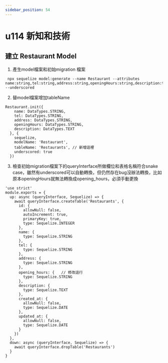 ```yaml
---
sidebar_position: 54
---
```


# u114 新知和技術 

## 建立 Restaurant Model


1. 產生model檔案和初始migration 檔案
```
 npx sequelize model:generate --name Restaurant --attributes name:string,tel:string,address:string,openingHours:string,description:text --underscored
```

2. 替model檔案增加tableName
```
Restaurant.init({
    name: DataTypes.STRING,
    tel: DataTypes.STRING,
    address: DataTypes.STRING,
    openingHours: DataTypes.STRING,
    description: DataTypes.TEXT
  }, {
    sequelize,
    modelName: 'Restaurant',
    tableName: 'Restaurants', // 新增這裡
    underscored: true
  })
```

3. 檢查初始migration檔案下的queryInterface所做欄位和表格名稱符合snake case，雖然有underscored可以自動轉換，但仍然存在bug沒辦法轉換，比如原本openingHours就無法轉換成opening_hours，必須手動更換
```
'use strict'
module.exports = {
  up: async (queryInterface, Sequelize) => {
    await queryInterface.createTable('Restaurants', {
      id: {
        allowNull: false,
        autoIncrement: true,
        primaryKey: true,
        type: Sequelize.INTEGER
      },
      name: {
        type: Sequelize.STRING
      },
      tel: {
        type: Sequelize.STRING
      },
      address: {
        type: Sequelize.STRING
      },
      opening_hours: {   // 修改這行
        type: Sequelize.STRING
      },
      description: {
        type: Sequelize.TEXT
      },
      created_at: {
        allowNull: false,
        type: Sequelize.DATE
      },
      updated_at: {
        allowNull: false,
        type: Sequelize.DATE
      }
    })
  },
  down: async (queryInterface, Sequelize) => {
    await queryInterface.dropTable('Restaurants')
  }
}

```